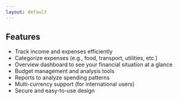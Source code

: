 ```yaml
---
layout: default
---
```


## Features

- Track income and expenses efficiently
- Categorize expenses (e.g., food, transport, utilities, etc.)
- Overview dashboard to see your financial situation at a glance
- Budget management and analysis tools
- Reports to analyze spending patterns
- Multi-currency support (for international users)
- Secure and easy-to-use design
